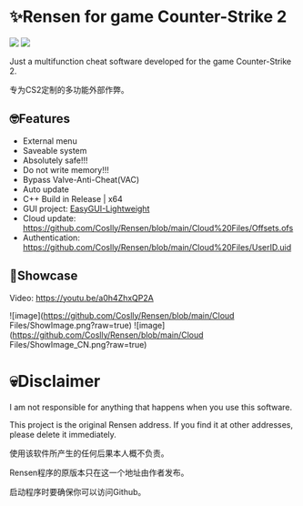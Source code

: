 # ✨Rensen for game Counter-Strike 2
</h1>
<a href="https://store.steampowered.com/app/730/CounterStrike_2"><img src="https://img.shields.io/badge/Game-CS2-red.svg?style=flat&logo=data:image/svg%2bxml;base64,PHN2ZyB4bWxucz0iaHR0cDovL3d3dy53My5vcmcvMjAwMC9zdmciIHZlcnNpb249IjEiIHdpZHRoPSI2MDAiIGhlaWdodD0iNjAwIj48cGF0aCBkPSJNMTI5IDExMWMtNTUgNC05MyA2Ni05MyA3OEwwIDM5OGMtMiA3MCAzNiA5MiA2OSA5MWgxYzc5IDAgODctNTcgMTMwLTEyOGgyMDFjNDMgNzEgNTAgMTI4IDEyOSAxMjhoMWMzMyAxIDcxLTIxIDY5LTkxbC0zNi0yMDljMC0xMi00MC03OC05OC03OGgtMTBjLTYzIDAtOTIgMzUtOTIgNDJIMjM2YzAtNy0yOS00Mi05Mi00MmgtMTV6IiBmaWxsPSIjZmZmIi8+PC9zdmc+"></a>
<a href="https://en.wikipedia.org/wiki/C%2B%2B"><img src="https://img.shields.io/badge/build-C++-blue?style=flat&label=Language&logo=visualstudio&logoColor=%231082c3"></a>
</p>
Just a multifunction cheat software developed for the game Counter-Strike 2.

专为CS2定制的多功能外部作弊。

## 🤓Features
- External menu
- Saveable system
- Absolutely safe!!!
- Do not write memory!!!
- Bypass Valve-Anti-Cheat(VAC)
- Auto update
- C++ Build in Release | x64
- GUI project: [EasyGUI-Lightweight](https://github.com/Coslly/EasyGUI-Lightweight.git)
- Cloud update: https://github.com/Coslly/Rensen/blob/main/Cloud%20Files/Offsets.ofs
- Authentication: https://github.com/Coslly/Rensen/blob/main/Cloud%20Files/UserID.uid
## 🤩Showcase
Video: https://youtu.be/a0h4ZhxQP2A

![image](https://github.com/Coslly/Rensen/blob/main/Cloud Files/ShowImage.png?raw=true)
![image](https://github.com/Coslly/Rensen/blob/main/Cloud Files/ShowImage_CN.png?raw=true)
# 💀Disclaimer
I am not responsible for anything that happens when you use this software.

This project is the original Rensen address. If you find it at other addresses, please delete it immediately.

使用该软件所产生的任何后果本人概不负责。

Rensen程序的原版本只在这一个地址由作者发布。

启动程序时要确保你可以访问Github。
